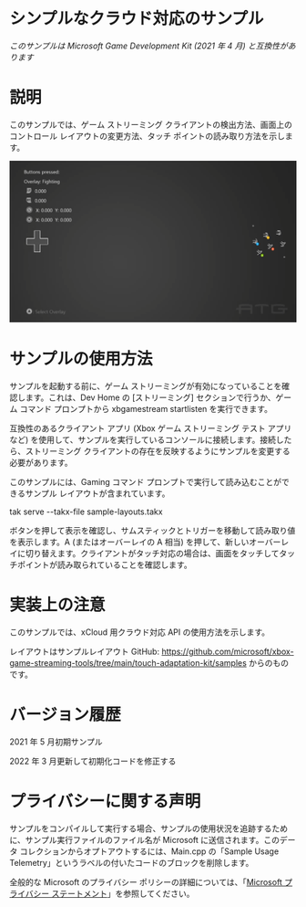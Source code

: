 # シンプルなクラウド対応のサンプル

*このサンプルは Microsoft Game Development Kit (2021 年 4 月)
と互換性があります*

# 説明

このサンプルでは、ゲーム ストリーミング
クライアントの検出方法、画面上のコントロール
レイアウトの変更方法、タッチ ポイントの読み取り方法を示します。

![A screenshot of a computer Description automatically generated with medium confidence](./media/image1.png)

# サンプルの使用方法

サンプルを起動する前に、ゲーム
ストリーミングが有効になっていることを確認します。これは、Dev Home の
\[ストリーミング\] セクションで行うか、ゲーム コマンド プロンプトから
xbgamestream startlisten を実行できます。

互換性のあるクライアント アプリ (Xbox ゲーム ストリーミング テスト
アプリなど)
を使用して、サンプルを実行しているコンソールに接続します。接続したら、ストリーミング
クライアントの存在を反映するようにサンプルを変更する必要があります。

このサンプルには、Gaming コマンド
プロンプトで実行して読み込むことができるサンプル
レイアウトが含まれています。

tak serve \--takx-file sample-layouts.takx

ボタンを押して表示を確認し、サムスティックとトリガーを移動して読み取り値を表示します。A
(またはオーバーレイの A 相当)
を押して、新しいオーバーレイに切り替えます。クライアントがタッチ対応の場合は、画面をタッチしてタッチポイントが読み取られていることを確認します。

# 実装上の注意

このサンプルでは、xCloud 用クラウド対応 API の使用方法を示します。

レイアウトはサンプルレイアウト GitHub:
<https://github.com/microsoft/xbox-game-streaming-tools/tree/main/touch-adaptation-kit/samples>
からのものです。

# バージョン履歴

2021 年 5 月初期サンプル

2022 年 3 月更新して初期化コードを修正する

# プライバシーに関する声明

サンプルをコンパイルして実行する場合、サンプルの使用状況を追跡するために、サンプル実行ファイルのファイル名が
Microsoft に送信されます。このデータ
コレクションからオプトアウトするには、Main.cpp の「Sample Usage
Telemetry」というラベルの付いたコードのブロックを削除します。

全般的な Microsoft のプライバシー ポリシーの詳細については、「[Microsoft
プライバシー
ステートメント](https://privacy.microsoft.com/en-us/privacystatement/)」を参照してください。
